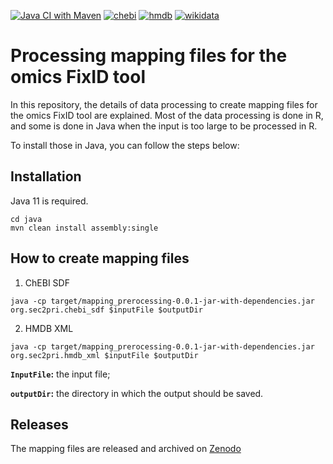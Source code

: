 [![Java CI with Maven](https://github.com/sec2pri/mapping_preprocessing/actions/workflows/maven.yml/badge.svg)](https://github.com/sec2pri/mapping_preprocessing/actions/workflows/maven.yml) [![chebi](https://github.com/sec2pri/mapping_preprocessing/actions/workflows/chebi.yml/badge.svg)](https://github.com/sec2pri/mapping_preprocessing/actions/workflows/chebi.yml) [![hmdb](https://github.com/sec2pri/mapping_preprocessing/actions/workflows/hmdb.yml/badge.svg)](https://github.com/sec2pri/mapping_preprocessing/actions/workflows/hmdb.yml) [![wikidata](https://github.com/sec2pri/mapping_preprocessing/actions/workflows/wikidata.yml/badge.svg)](https://github.com/sec2pri/mapping_preprocessing/actions/workflows/wikidata.yml)
# Processing mapping files for the omics FixID tool
In this repository, the details of data processing to create mapping files for the omics FixID tool are explained. Most of the data processing is done in R, and some is done in Java when the input is too large to be processed in R.

To install those in Java, you can follow the steps below:

Installation
--------
Java 11 is required.

```shell
cd java
mvn clean install assembly:single
```

How to create mapping files
--------
1) ChEBI SDF 

```shell
java -cp target/mapping_prerocessing-0.0.1-jar-with-dependencies.jar org.sec2pri.chebi_sdf $inputFile $outputDir
```

2) HMDB XML

```shell
java -cp target/mapping_prerocessing-0.0.1-jar-with-dependencies.jar org.sec2pri.hmdb_xml $inputFile $outputDir
```

**`InputFile`:** the input file;

**`outputDir`:** the directory in which the output should be saved.


Releases
--------
The mapping files are released and archived on [Zenodo]()
